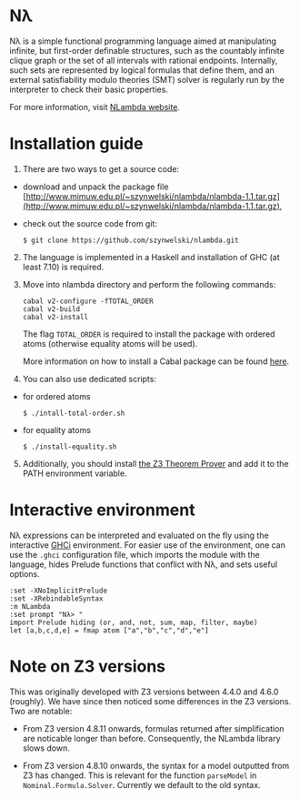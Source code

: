 # Nλ

Nλ is a simple functional programming language aimed at manipulating infinite, but first-order definable structures, such as the countably infinite clique graph or the set of all intervals with rational endpoints. Internally, such sets are represented by logical formulas that define them, and an external satisfiability modulo theories (SMT) solver is regularly run by the interpreter to check their basic properties.

For more information, visit [NLambda website](http://www.mimuw.edu.pl/~szynwelski/nlambda/).

# Installation guide

1. There are two ways to get a source code:
  * download and unpack the package file [http://www.mimuw.edu.pl/~szynwelski/nlambda/nlambda-1.1.tar.gz](http://www.mimuw.edu.pl/~szynwelski/nlambda/nlambda-1.1.tar.gz),
  * check out the source code from git:

    `$ git clone https://github.com/szynwelski/nlambda.git`

2. The language is implemented in a Haskell and installation of GHC (at least 7.10) is required.

3. Move into nlambda directory and perform the following commands:
   ```
   cabal v2-configure -fTOTAL_ORDER
   cabal v2-build
   cabal v2-install
   ```
   The flag `TOTAL_ORDER` is required to install the package with ordered atoms (otherwise equality atoms will be used).

   More information on how to install a Cabal package can be found [here](https://wiki.haskell.org/Cabal/How_to_install_a_Cabal_package).

4. You can also use dedicated scripts:
  * for ordered atoms

    `$ ./intall-total-order.sh`
  * for equality atoms

    `$ ./install-equality.sh`

5. Additionally, you should install [the Z3 Theorem Prover](https://github.com/Z3Prover/z3) and add it to the PATH environment variable.

# Interactive environment

Nλ expressions can be interpreted and evaluated on the fly using the interactive [GHCi](https://downloads.haskell.org/~ghc/latest/docs/html/users_guide/ghci.html) environment. For easier use of the environment, one can use the `.ghci` configuration file, which imports the module with the language, hides Prelude functions that conflict with Nλ, and sets useful options.
```
:set -XNoImplicitPrelude
:set -XRebindableSyntax
:m NLambda
:set prompt "Nλ> "
import Prelude hiding (or, and, not, sum, map, filter, maybe)
let [a,b,c,d,e] = fmap atom ["a","b","c","d","e"]
```

# Note on Z3 versions

This was originally developed with Z3 versions between 4.4.0 and 4.6.0
(roughly). We have since then noticed some differences in the Z3 versions.
Two are notable:

* From Z3 version 4.8.11 onwards, formulas returned after simplification are
  noticable longer than before. Consequently, the NLambda library slows down.

* From Z3 version 4.8.10 onwards, the syntax for a model outputted from Z3 has
  changed. This is relevant for the function `parseModel` in
  `Nominal.Formula.Solver`. Currently we default to the old syntax.
